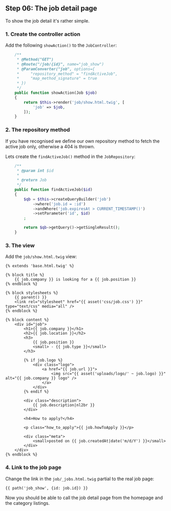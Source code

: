 Step 06: The job detail page
----------------------------

To show the job detail it's rather simple.

### 1. Create the controller action

Add the following `showAction()` to the `JobController`:

```php
    /**
     * @Method("GET")
     * @Route("/job/{id}", name="job_show")
     * @ParamConverter("job", options={
     *     "repository_method" = "findActiveJob",
     *     "map_method_signature" = true
     * })
     */
    public function showAction(Job $job)
    {
        return $this->render('job/show.html.twig', [
            'job' => $job,
        ]);
    }
```

### 2. The repository method

If you have recognised we define our own repository method to fetch the active
job only, otherwise a 404 is thrown.

Lets create the `findActiveJob()` method in the `JobRepository`:

```php
    /**
     * @param int $id
     *
     * @return Job
     */
    public function findActiveJob($id)
    {
        $qb = $this->createQueryBuilder('job')
            ->where('job.id = :id')
            ->andWhere('job.expiresAt > CURRENT_TIMESTAMP()')
            ->setParameter('id', $id)
        ;

        return $qb->getQuery()->getSingleResult();
    }
```

### 3. The view

Add the `job/show.html.twig` view:

```twig
{% extends 'base.html.twig' %}

{% block title %}
    {{ job.company }} is looking for a {{ job.position }}
{% endblock %}

{% block stylesheets %}
    {{ parent() }}
    <link rel="stylesheet" href="{{ asset('css/job.css') }}" type="text/css" media="all" />
{% endblock %}

{% block content %}
    <div id="job">
        <h1>{{ job.company }}</h1>
        <h2>{{ job.location }}</h2>
        <h3>
            {{ job.position }}
            <small> - {{ job.type }}</small>
        </h3>

        {% if job.logo %}
            <div class="logo">
                <a href="{{ job.url }}">
                    <img src="{{ asset('uploads/logo/' ~ job.logo) }}" alt="{{ job.company }} logo" />
                </a>
            </div>
        {% endif %}

        <div class="description">
            {{ job.description|nl2br }}
        </div>

        <h4>How to apply?</h4>

        <p class="how_to_apply">{{ job.howToApply }}</p>

        <div class="meta">
            <small>posted on {{ job.createdAt|date('m/d/Y') }}</small>
        </div>
    </div>
{% endblock %}
```

### 4. Link to the job page

Change the link in the `job/_jobs.html.twig` partial to the real job page:

```twig
{{ path('job_show', {id: job.id}) }}
```

Now you should be able to call the job detail page from the homepage and the
category listings.
